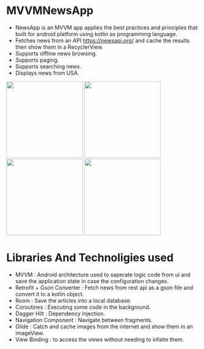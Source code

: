 # MVVMNewsApp
* NewsApp is an MVVM app applies the best practices and principles that built for android platform using kotlin as programming language.
* Fetches news from an API https://newsapi.org/ and cache the results then show them in a RecyclerView.
* Supports offline news browsing.
* Supports paging.
* Supports searching news.
* Displays news from USA.

<img src="https://github.com/Nadineislam/MVVMNewsApp/assets/96357226/0971b0f4-5bc7-465b-a0e2-870d7d93e048" width="200"/> <img src="https://github.com/Nadineislam/MVVMNewsApp/assets/96357226/b34122b8-17ca-42a6-b27c-bda43da16e2d" width="200"/> <img src="https://github.com/Nadineislam/MVVMNewsApp/assets/96357226/b54a57b2-2dce-4dd7-96b2-9e7a67034d1e" width="200"/> <img src="https://github.com/Nadineislam/MVVMNewsApp/assets/96357226/ef05d3fa-6171-4abe-ac77-7d676237ba2a" width="200"/>


# Libraries And Technoligies used

* MVVM : Android architecture used to saperate logic code from ui and save the application state in case the configuration changes.
* Retrofit + Gson Converter : Fetch news from rest api as a gson file and convert it to a kotlin object.
* Room : Save the articles into a local database.
* Coroutines : Executing some code in the background.
* Dagger Hilt : Dependency injection.
* Navigation Component : Navigate between fragments.
* Glide : Catch and cache images from the internet and show them in an imageView.
* View Binding : to access the views without needing to infalte them.
